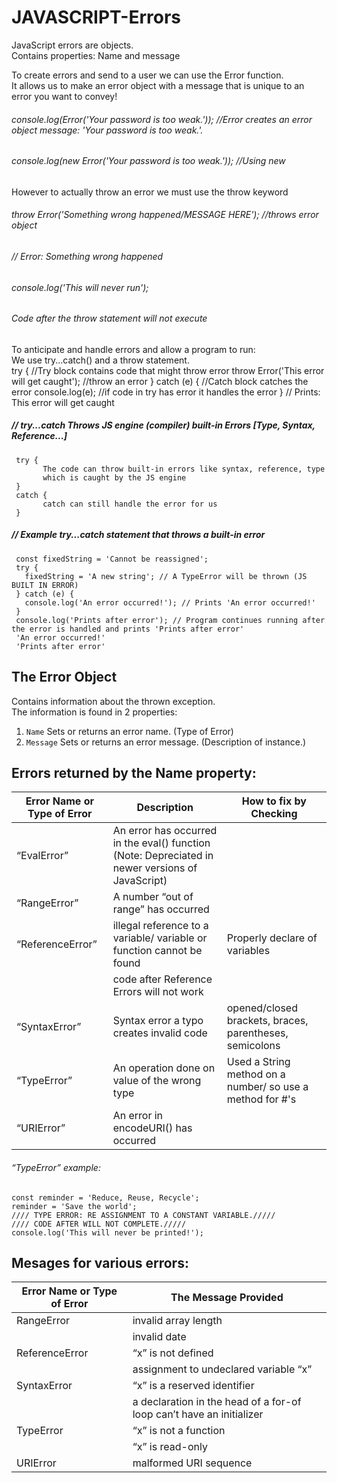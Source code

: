 # JAVASCRIPT-Errors
JavaScript errors are objects. </br>
  Contains properties: Name and message </br>

To create errors and send to a user we can use the Error function. <br> 
   It allows us to make an error object with a message that is unique to an error you want to convey! </br>
######    console.log(Error('Your password is too weak.'));         //Error creates an error object message: 'Your password is too weak.'. </br>
######    console.log(new Error('Your password is too weak.'));    //Using new   </br>

However to actually throw an error we must use the throw keyword</br>
######     throw Error('Something wrong happened/MESSAGE HERE');              //throws error object </br>
######     // Error: Something wrong happened</br>
######     console.log('This will never run');</br>
######      Code after the throw statement will not execute</br>

To anticipate and handle errors and allow a program to run:</br>
We use try...catch() and a throw statement. </br>
      try {                                           //Try block contains code that might throw error
        throw Error('This error will get caught');        //throw an error 
      } catch (e) {                                  //Catch block catches the error
        console.log(e);                              //if code in try has error it handles the error
      }
      // Prints: This error will get caught
      
##### // try...catch Throws JS engine (compiler) built-in Errors [Type, Syntax, Reference...]

     try {
           The code can throw built-in errors like syntax, reference, type
           which is caught by the JS engine
     }
     catch {
           catch can still handle the error for us
     }
##### // Example try...catch statement that throws a built-in error     
     
     const fixedString = 'Cannot be reassigned';
     try {
       fixedString = 'A new string'; // A TypeError will be thrown (JS BUILT IN ERROR)
     } catch (e) {
       console.log('An error occurred!'); // Prints 'An error occurred!'
     }
     console.log('Prints after error'); // Program continues running after the error is handled and prints 'Prints after error'
     'An error occurred!'
     'Prints after error'
     
## The Error Object
Contains information about the thrown exception. </br>
The information is found in 2 properties:  </br>

1. `Name` Sets or returns an error name. (Type of Error)  </br>
2. `Message` Sets or returns an error message. (Description of instance.)  </br>

## Errors returned by the Name property:

|Error Name or Type of Error| Description | How to fix by Checking | 
|-------|-------|------|
| “EvalError” | An error has occurred in the eval() function (Note: Depreciated in newer versions of JavaScript) |
| “RangeError” | A number “out of range” has occurred | |
|“ReferenceError” | illegal reference to a variable/ variable or function cannot be found | Properly declare of variables |
|| code after Reference Errors will not work|
| “SyntaxError” | Syntax error a typo creates invalid code| opened/closed brackets, braces, parentheses, semicolons |
| “TypeError” | An operation done on value of the wrong type | Used a String method on a number/ so use a method for #'s |
| “URIError” | An error in encodeURI() has occurred | |

###### “TypeError” example: 

    const reminder = 'Reduce, Reuse, Recycle';
    reminder = 'Save the world';
    //// TYPE ERROR: RE ASSIGNMENT TO A CONSTANT VARIABLE./////
    //// CODE AFTER WILL NOT COMPLETE./////
    console.log('This will never be printed!');
 
## Mesages for various errors:
|Error Name or Type of Error| The Message Provided |
|-------|-------|
| RangeError|  invalid array length |
| |  invalid date|
| ReferenceError |  “x” is not defined |
|| assignment to undeclared variable “x” |
| SyntaxError | “x” is a reserved identifier |
||  a declaration in the head of a for-of loop can’t have an initializer |
| TypeError |  “x” is not a function |
||  “x” is read-only |
| URIError| malformed URI sequence |


  



  
